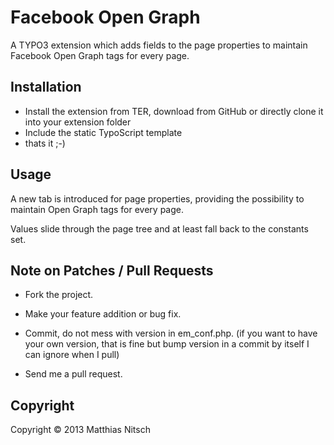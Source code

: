 Facebook Open Graph
===================

A TYPO3 extension which adds fields to the page properties to maintain Facebook Open Graph tags for every page.

Installation
------------

* Install the extension from TER, download from GitHub or directly clone it into your extension folder
* Include the static TypoScript template
* thats it ;-)

Usage
-----
A new tab is introduced for page properties, providing the possibility to maintain Open Graph tags for every page.

Values slide through the page tree and at least fall back to the constants set.

Note on Patches / Pull Requests
-----------------------------

* Fork the project.

* Make your feature addition or bug fix.

* Commit, do not mess with version in em_conf.php. (if you want to have your own version, that is fine but bump version in a commit by itself I can ignore when I pull)

* Send me a pull request.

Copyright
---------

Copyright © 2013 Matthias Nitsch
